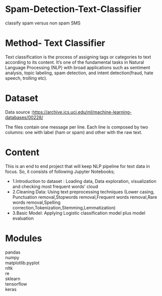 # Spam-Detection-Text-Classifier

classify spam versus non spam SMS

# Method- Text Classifier

Text classification is the process of assigning tags or categories to text according to its content. It’s one of the fundamental tasks in Natural Language Processing (NLP) with broad applications such as sentiment analysis, topic labeling, spam detection, and intent detection(fraud, hate speech, trolling etc).

# Dataset
Data source :https://archive.ics.uci.edu/ml/machine-learning-databases/00228/ 

The files contain one message per line. Each line is composed by two columns: one with label (ham or spam) and other with the raw text.

# Content
 
This is an end to end project that will keep NLP pipeline for text data in focus. So, it consists of following Jupyter Notebooks;

- 1.Introduction to dataset : Loading data, Data exploration, visualization and checking most frequent words' cloud
- 2.Cleaning Data: Using text preprocessing techniques (Lower casing, Punctuation removal,Stopwords removal,Frequent words removal,Rare words removal,Spelling correction,Tokenization,Stemming,Lemmatization)
- 3.Basic Model: Applying Logistic classification model plus model evaluation

# Modules
pandas <br>
numpy <br>
matplotlib.pyplot <br>
nltk <br>
re <br>
sklearn <br>
tensorflow <br>
keras <br>
